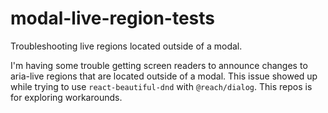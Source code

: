 # modal-live-region-tests

Troubleshooting live regions located outside of a modal.

I'm having some trouble getting screen readers to announce changes to aria-live regions that are located outside of a modal. This issue showed up while trying to use `react-beautiful-dnd` with `@reach/dialog`. This repos is for exploring workarounds.
